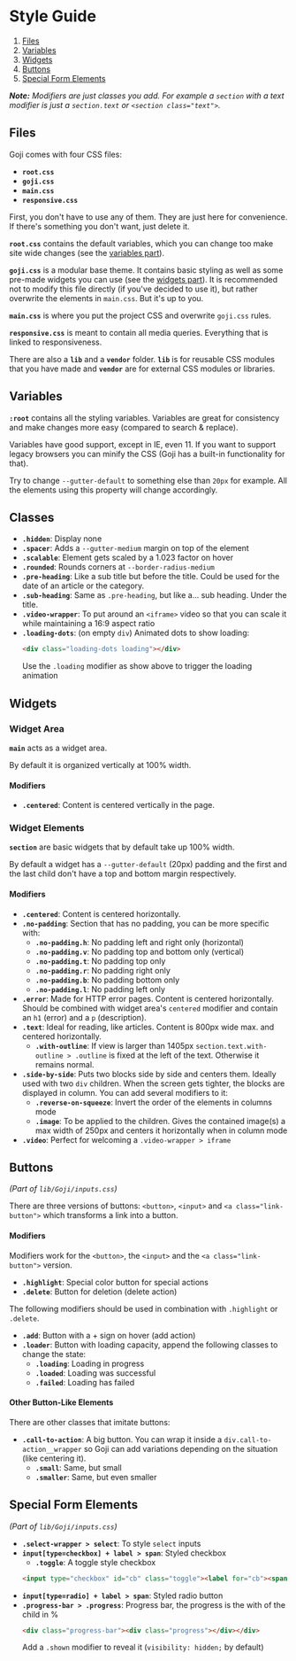 Style Guide
===========

1. [Files](#files)
2. [Variables](#variables)
3. [Widgets](#widgets)
4. [Buttons](#buttons)
5. [Special Form Elements](#special-form-elements)

***Note:** Modifiers are just classes you add. For example a `section` with a text modifier is just
a `section.text` or `<section class="text">`.*

Files
-----

Goji comes with four CSS files:

- **`root.css`**
- **`goji.css`**
- **`main.css`**
- **`responsive.css`**

First, you don't have to use any of them. They are just here for convenience. If there's something
you don't want, just delete it.

**`root.css`** contains the default variables, which you can change too make site wide changes (see the
[variables part](#variables)).

**`goji.css`** is a modular base theme. It contains basic styling as well as some pre-made widgets you
can use (see the [widgets part](#widgets)). It is recommended not to modify this file directly (if you've
decided to use it), but rather overwrite the elements in `main.css`. But it's up to you.

**`main.css`** is where you put the project CSS and overwrite `goji.css` rules.

**`responsive.css`** is meant to contain all media queries. Everything that is linked to responsiveness.

There are also a **`lib`** and a **`vendor`** folder. **`lib`** is for reusable CSS modules that you have
made and **`vendor`** are for external CSS modules or libraries.

Variables
---------

**`:root`** contains all the styling variables. Variables are great for consistency and make changes
more easy (compared to search & replace).

Variables have good support, except in IE, even 11. If you want to support legacy browsers you can
minify the CSS (Goji has a built-in functionality for that).

Try to change `--gutter-default` to something else than `20px` for example. All the elements using
this property will change accordingly.

Classes
-------

- **`.hidden`**: Display none
- **`.spacer`**: Adds a `--gutter-medium` margin on top of the element
- **`.scalable`**: Element gets scaled by a 1.023 factor on hover
- **`.rounded`**: Rounds corners at `--border-radius-medium`
- **`.pre-heading`**: Like a sub title but before the title. Could be used for the date of an article
  or the category.
- **`.sub-heading`**: Same as `.pre-heading`, but like a... sub heading. Under the title.
- **`.video-wrapper`**: To put around an `<iframe>` video so that you can scale it while maintaining a
  16:9 aspect ratio
- **`.loading-dots`**: (on empty `div`) Animated dots to show loading:
  ```html
  <div class="loading-dots loading"></div>
  ```
  Use the `.loading` modifier as show above to trigger the loading animation

Widgets
-------

### Widget Area

**`main`** acts as a widget area.

By default it is organized vertically at 100% width.

#### Modifiers

- **`.centered`**: Content is centered vertically in the page.

### Widget Elements

**`section`** are basic widgets that by default take up 100% width.

By default a widget has a `--gutter-default` (20px) padding and the first and the last child
don't have a top and bottom margin respectively.

#### Modifiers

- **`.centered`**: Content is centered horizontally.
- **`.no-padding`**: Section that has no padding, you can be more specific with:
    - **`.no-padding.h`**: No padding left and right only (horizontal)
    - **`.no-padding.v`**: No padding top and bottom only (vertical)
    - **`.no-padding.t`**: No padding top only
    - **`.no-padding.r`**: No padding right only
    - **`.no-padding.b`**: No padding bottom only
    - **`.no-padding.l`**: No padding left only
- **`.error`**: Made for HTTP error pages. Content is centered horizontally. Should be combined with
  widget area's `centered` modifier and contain an `h1` (error) and a `p` (description).
- **`.text`**: Ideal for reading, like articles. Content is 800px wide max. and centered horizontally.
    - **`.with-outline`**: If view is larger than 1405px `section.text.with-outline > .outline` is fixed
      at the left of the text. Otherwise it remains normal.
- **`.side-by-side`**: Puts two blocks side by side and centers them. Ideally used with two `div` children.
  When the screen gets tighter, the blocks are displayed in column.
  You can add several modifiers to it:
    - **`.reverse-on-squeeze`**: Invert the order of the elements in columns mode
    - **`.image`**: To be applied to the children. Gives the contained image(s) a max width of 250px and
      centers it horizontally when in column mode
- **`.video`**: Perfect for welcoming a `.video-wrapper > iframe`

Buttons
-------

*(Part of `lib/Goji/inputs.css`)*

There are three versions of buttons: `<button>`, `<input>` and `<a class="link-button">` which
transforms a link into a button.

#### Modifiers

Modifiers work for the `<button>`, the `<input>` and the `<a class="link-button">` version.

- **`.highlight`**: Special color button for special actions
- **`.delete`**: Button for deletion (delete action)

The following modifiers should be used in combination with `.highlight` or `.delete`.

- **`.add`**: Button with a + sign on hover (add action)
- **`.loader`**: Button with loading capacity, append the following classes to change the state:
    - **`.loading`**: Loading in progress
    - **`.loaded`**: Loading was successful
    - **`.failed`**: Loading has failed

#### Other Button-Like Elements

There are other classes that imitate buttons:

- **`.call-to-action`**: A big button. You can wrap it inside a `div.call-to-action__wrapper` so
  Goji can add variations depending on the situation (like centering it).
    - **`.small`**: Same, but small
    - **`.smaller`**: Same, but even smaller

Special Form Elements
---------------------

*(Part of `lib/Goji/inputs.css`)*

- **`.select-wrapper > select`**: To style `select` inputs
- **`input[type=checkbox] + label > span`**: Styled checkbox
    - **`.toggle`**: A toggle style checkbox
  ```html
  <input type="checkbox" id="cb" class="toggle"><label for="cb"><span></span>Toggle me!</label>
  ```
- **`input[type=radio] + label > span`**: Styled radio button
- **`.progress-bar > .progress`**: Progress bar, the progress is the with of the child in %
  ```html
  <div class="progress-bar"><div class="progress"></div></div>
  ```
  Add a `.shown` modifier to reveal it (`visibility: hidden;` by default)
